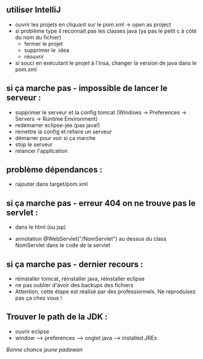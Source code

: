 ## utiliser IntelliJ 
- ouvrir les projets en cliquant sur le pom.xml -> open as project
- si problème type il reconnait pas les classes java (ya pas le petit c à côté du nom du fichier)
	- fermer le projet
	- supprimer le .idea
	- réouvrir
- si souci en exécutant le projet à l'insa, changer la version de java dans le pom.xml 

## si ça marche pas - impossible de lancer le serveur : 
- supprimer le serveur et la config tomcat (Windows -> Preferences -> Servers -> Runtime Environment)
- redémarrer eclipse-jee (pas java!)
- remettre la config et refaire un serveur 
- démarrer pour voir si ça marche 
- stop le serveur 
- relancer l'application 

## problème dépendances : 
- rajouter dans target/pom.xml 

## si ça marche pas - erreur 404 on ne trouve pas le servlet : 
- <form method="post" action="NomServlet"> dans le html (ou jsp) 
- annotation @WebServlet("/NomServlet") au dessus du class NomServlet dans le code de la servlet 

## si ça marche pas - dernier recours : 
- réinstaller tomcat, réinstaller java, réinstaller eclipse 
- ne pas oublier d'avoir des backups des fichiers 
- Attention, cette étape est réalisé par des professionnels. Ne reproduisez pas ça chez vous !

## Trouver le path de la JDK : 
- ouvrir eclipse
- window --> preferences --> onglet java --> installed JREs 
  
*Bonne chance jeune padawan* 
